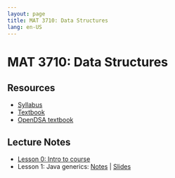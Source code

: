 ```yaml
---
layout: page
title: MAT 3710: Data Structures
lang: en-US
---
```


# MAT 3710: Data Structures

## Resources

* [Syllabus](syllabus.html)
* [Textbook](https://people.cs.vt.edu/shaffer/Book/JAVA3elatest.pdf)
* [OpenDSA textbook](https://opendsa-server.cs.vt.edu/OpenDSA/Books/CS3/html/)

## Lecture Notes

* [Lesson 0: Intro to course](lesson0.html)
* Lesson 1: Java generics: [Notes](lesson1.html) \| [Slides](lesson1_slides.pdf)
